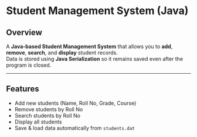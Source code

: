 #  Student Management System (Java)

##  Overview
A **Java-based Student Management System** that allows you to **add**, **remove**, **search**, and **display** student records.  
Data is stored using **Java Serialization** so it remains saved even after the program is closed.

---

##  Features
-  Add new students (Name, Roll No, Grade, Course)
-  Remove students by Roll No
-  Search students by Roll No
-  Display all students
- Save & load data automatically from `students.dat`
